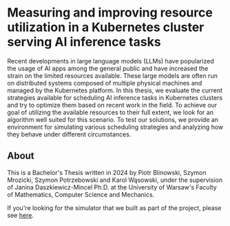 # Measuring and improving resource utilization in a Kubernetes cluster serving AI inference tasks

Recent developments in large language models (LLMs) have popularized the usage
of AI apps among the general public and have increased the strain on the limited
resources available. These large models are often run on distributed systems
composed of multiple physical machines and managed by the Kubernetes platform.
In this thesis, we evaluate the current strategies available for scheduling AI
inference tasks in Kubernetes clusters and try to optimize them based on recent
work in the field. To achieve our goal of utilizing the available resources to
their full extent, we look for an algorithm well suited for this scenario. To
test our solutions, we provide an environment for simulating various scheduling
strategies and analyzing how they behave under different circumstances.

## About

This is a Bachelor's Thesis written in 2024 by Piotr Blinowski, Szymon Mrozicki,
Szymon Potrzebowski and Karol Wąsowski, under the supervision of Janina
Daszkiewicz-Mincel Ph.D. at the University of Warsaw's Faculty of Mathematics,
Computer Science and Mechanics.

If you're looking for the simulator that we built as part of the project,
please see [here](https://github.com/technical-tigers/tiger-simulator).

